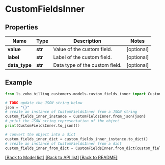 # CustomFieldsInner


## Properties

Name | Type | Description | Notes
------------ | ------------- | ------------- | -------------
**value** | **str** | Value of the custom field. | [optional] 
**label** | **str** | Label of the custom field. | [optional] 
**data_type** | **str** | Data type of the custom field. | [optional] 

## Example

```python
from ls_zoho_billing_customers.models.custom_fields_inner import CustomFieldsInner

# TODO update the JSON string below
json = "{}"
# create an instance of CustomFieldsInner from a JSON string
custom_fields_inner_instance = CustomFieldsInner.from_json(json)
# print the JSON string representation of the object
print(CustomFieldsInner.to_json())

# convert the object into a dict
custom_fields_inner_dict = custom_fields_inner_instance.to_dict()
# create an instance of CustomFieldsInner from a dict
custom_fields_inner_from_dict = CustomFieldsInner.from_dict(custom_fields_inner_dict)
```
[[Back to Model list]](../README.md#documentation-for-models) [[Back to API list]](../README.md#documentation-for-api-endpoints) [[Back to README]](../README.md)


